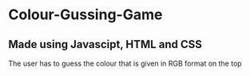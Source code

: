 # Colour-Gussing-Game
## Made using Javascipt, HTML and CSS
The user has to guess the colour that is given in RGB format on the top 
